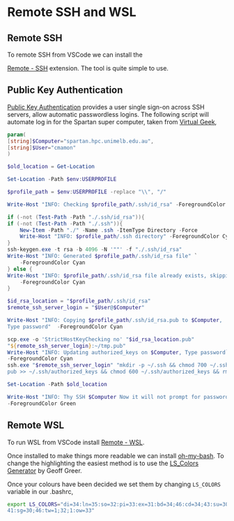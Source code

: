 # Remote SSH and WSL

## Remote SSH

To remote SSH from VSCode we can install the

[Remote - SSH](
    "https://marketplace.visualstudio.com/items?itemName=ms-vscode-remote.remote-ssh")
extension. The tool is quite simple to use.

## Public Key Authentication

[Public Key Authentication](https://www.ssh.com/ssh/public-key-authentication)
provides a user single sign-on across SSH servers, allow automatic passwordless
logins. The following script will automate log in for the Spartan super
computer, taken from [Virtual Geek](http://vcloud-lab.com/entries/devops/How-to-Setup-Passwordless-SSH-Login-on-Windows),

```powershell
param(
[string]$Computer="spartan.hpc.unimelb.edu.au",
[string]$User="cmamon"
)

$old_location = Get-Location

Set-Location -Path $env:USERPROFILE

$profile_path = $env:USERPROFILE -replace "\\", "/"

Write-Host "INFO: Checking $profile_path/.ssh/id_rsa" -ForegroundColor Cyan

if (-not (Test-Path -Path "./.ssh/id_rsa")){
if (-not (Test-Path -Path "./.ssh")){
    New-Item -Path "./" -Name .ssh -ItemType Directory -Force
    Write-Host "INFO: $profile_path/.ssh directory" -ForegroundColor Cyan
}
ssh-keygen.exe -t rsa -b 4096 -N '""' -f "./.ssh/id_rsa" 
Write-Host "INFO: Generated $profile_path/.ssh/id_rsa file" `
    -ForegroundColor Cyan
} else {
Write-Host "INFO: $profile_path/.ssh/id_rsa file already exists, skipping ..." `
    -ForegroundColor Cyan
}

$id_rsa_location = "$profile_path/.ssh/id_rsa"
$remote_ssh_server_login = "$User@$Computer"

Write-Host "INFO: Copying $profile_path/.ssh/id_rsa.pub to $Computer,
Type password"  -ForegroundColor Cyan

scp.exe -o 'StrictHostKeyChecking no' "$id_rsa_location.pub"
"${remote_ssh_server_login}:~/tmp.pub"
Write-Host "INFO: Updating authorized_keys on $Computer, Type password`n" `
-ForegroundColor Cyan
ssh.exe "$remote_ssh_server_login" "mkdir -p ~/.ssh && chmod 700 ~/.ssh && cat ~/tmp.
pub >> ~/.ssh/authorized_keys && chmod 600 ~/.ssh/authorized_keys && rm -f ~/tmp.pub"

Set-Location -Path $old_location

Write-Host "INFO: Thy SSH $Computer Now it will not prompt for password"
-ForegroundColor Green
```

## Remote WSL

To run WSL from VSCode install
[Remote - WSL](
"https://marketplace.visualstudio.com/items?itemName=ms-vscode-remote.remote-wsl").

Once installed to make things more readable we can install
[oh-my-bash](https://github.com/ohmybash/oh-my-bash). To change the
highlighting the easiest method is to use the 
[LS_Colors Generator](https://geoff.greer.fm/lscolors/) by Geoff Greer.

Once your colours have been decided we set them by changing `LS_COLORS` variable
in our .bashrc,

```bash
export LS_COLORS="di=34:ln=35:so=32:pi=33:ex=31:bd=34;46:cd=34;43:su=30;
41:sg=30;46:tw=1;32;1:ow=33"
```
